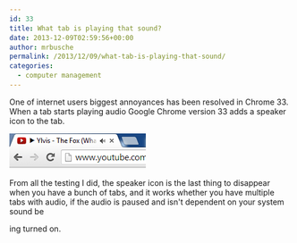```yaml
---
id: 33
title: What tab is playing that sound?
date: 2013-12-09T02:59:56+00:00
author: mrbusche
permalink: /2013/12/09/what-tab-is-playing-that-sound/
categories:
  - computer management
---
```


One of internet users biggest annoyances has been resolved in Chrome 33. When a tab starts playing audio Google Chrome version 33 adds a speaker icon to the tab.

 <img src="./sound.png" alt="sound" />

From all the testing I did, the speaker icon is the last thing to disappear when you have a bunch of tabs, and it works whether you have multiple tabs with audio, if the audio is paused and isn't dependent on your system sound be

ing turned on.
